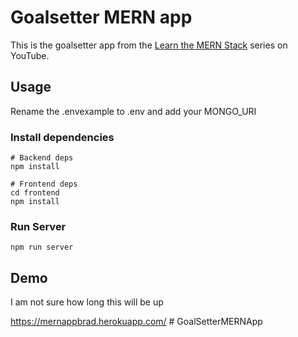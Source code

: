 # Goalsetter MERN app

This is the goalsetter app from the [Learn the MERN Stack](https://www.youtube.com/watch?v=-0exw-9YJBo) series on YouTube.

## Usage

Rename the .envexample to .env and add your MONGO_URI

### Install dependencies

```
# Backend deps
npm install

# Frontend deps
cd frontend
npm install
```

### Run Server

```
npm run server
```

## Demo

I am not sure how long this will be up

https://mernappbrad.herokuapp.com/
#   G o a l S e t t e r M E R N A p p  
 